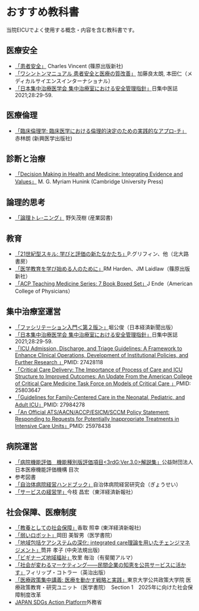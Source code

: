 # おすすめ教科書
当院EICUでよく使用する概念・内容を含む教科書です。

## 医療安全
- [「患者安全」](https://www.amazon.co.jp/dp/4884123832) Charles Vincent (篠原出版新社)
- [「ワシントンマニュアル 患者安全と医療の質改善」](https://www.amazon.co.jp/dp/4895929043/) 加藤良太朗, 本田仁（メディカルサイエンスインターナショナル）
- [「日本集中治療医学会 集中治療室における安全管理指針」](https://www.jsicm.org/pdf/icu_anzen_kanri.pdf)日集中医誌 2021;28:29-59. 

## 医療倫理
- [「臨床倫理学: 臨床医学における倫理的決定のための実践的なアプロ-チ」](https://www.amazon.co.jp/dp/4880024856/) 赤林朗 (新興医学出版社)

## 診断と治療
- [「Decision Making in Health and Medicine: Integrating Evidence and Values」](https://www.amazon.co.jp/dp/B00N4PLW5A/) M. G. Myriam Hunink (Cambridge University Press)


## 論理的思考
- [「論理トレ-ニング」](https://www.amazon.co.jp/dp/4782802110/) 野矢茂樹 (産業図書)

## 教育
- [「21世紀型スキル: 学びと評価の新たなかたち」](https://www.amazon.co.jp/dp/4762828572)P.グリフィン、他（北大路書房）
- [「医学教育を学び始める人のために」](https://www.amazon.co.jp/dp/4884123697/)RM Harden、JM Laidlaw（篠原出版新社）
- [「ACP Teaching Medicine Series: 7 Book Boxed Set」](https://www.amazon.co.jp/dp/1938921127/)J Ende（American College of Physicians）

## 集中治療室運営
- [「ファシリテーション入門＜第２版＞」](https://www.amazon.co.jp/dp/B07HRLDXDB/)堀公俊（日本経済新聞出版）
- [「日本集中治療医学会 集中治療室における安全管理指針」](https://www.jsicm.org/pdf/icu_anzen_kanri.pdf)日集中医誌 2021;28:29-59. 
- [「ICU Admission, Discharge, and Triage Guidelines: A Framework to Enhance Clinical Operations, Development of Institutional Policies, and Further Research 」](https://pubmed.ncbi.nlm.nih.gov/27428118/)PMID: 27428118
- [「Critical Care Delivery: The Importance of Process of Care and ICU Structure to Improved Outcomes: An Update From the American College of Critical Care Medicine Task Force on Models of Critical Care 」](https://pubmed.ncbi.nlm.nih.gov/25803647/)PMID: 25803647
- [「Guidelines for Family-Centered Care in the Neonatal, Pediatric, and Adult ICU」](https://pubmed.ncbi.nlm.nih.gov/27984278/)PMID: 27984278
- [「An Official ATS/AACN/ACCP/ESICM/SCCM Policy Statement: Responding to Requests for Potentially Inappropriate Treatments in Intensive Care Units」](https://pubmed.ncbi.nlm.nih.gov/25978438/)PMID: 25978438 

## 病院運営
- [「病院機能評価　機能種別版評価項目<3rdG:Ver.3.0>解説集」](https://www.jq-hyouka.jcqhc.or.jp/tool/guideline/)公益財団法人 日本医療機能評価機構 目次
- 参考図書
- [「自治体病院経営ハンドブック」](https://shop.gyosei.jp/products/list?mode=&category_id=101003003&name=&pageno=1&disp_number=30&orderby=1&keyword=&author_name=&code=&mbn=&product_stock=1)自治体病院経営研究会（ぎょうせい）
- [「サービスの経営学」](https://www.amazon.co.jp/dp/B010N4TDSM)今枝 昌宏（東洋経済新報社）

## 社会保障、医療制度
- [「教養としての社会保障」](https://www.amazon.co.jp/dp/4492701443)香取 照幸 (東洋経済新報社) 
- [「弱いロボット」](https://www.amazon.co.jp/dp/4260016733)岡田 美智男（医学書院）
- [「地域包括ケアシステムの深化: integrated care理論を用いたチェンジマネジメント」](https://www.amazon.co.jp/dp/4805859415)筒井 孝子 (中央法規出版) 
- [「ビギナーズ地域福祉」](https://www.amazon.co.jp/dp/4641124868)牧里 毎治（有斐閣アルマ）
- [「社会が変わるマーケティング――民間企業の知恵を公共サービスに活かす」](https://www.amazon.co.jp/dp/4862760090)フィリップ・コトラー（英治出版）
- [「医療政策集中講義: 医療を動かす戦略と実践」](https://www.amazon.co.jp/dp/4260021648)東京大学公共政策大学院 医療政策教育・研究ユニット（医学書院）　Section 1　2025年に向けた社会保障制度改革
- [JAPAN SDGs Action Platform](https://www.mofa.go.jp/mofaj/gaiko/oda/sdgs/index.html)外務省 
